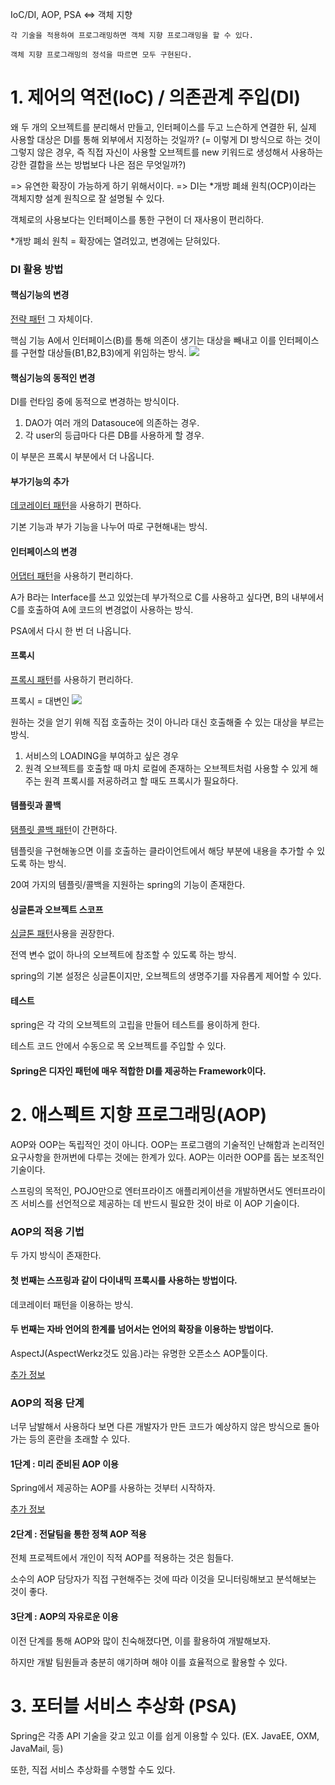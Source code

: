 IoC/DI, AOP, PSA <=> 객체 지향

`각 기술을 적용하여 프로그래밍하면 객체 지향 프로그래밍을 할 수 있다.`

`객체 지향 프로그래밍의 정석을 따르면 모두 구현된다.`

# 1. 제어의 역전(IoC) / 의존관계 주입(DI)

왜 두 개의 오브젝트를 분리해서 만들고, 인터페이스를 두고 느슨하게 연결한 뒤, 실제 사용할 대상은 DI를 통해 외부에서 지정하는 것일까?
(= 이렇게 DI 방식으로 하는 것이 그렇지 않은 경우, 즉 직접 자신이 사용할 오브젝트를 new 키워드로 생성해서 사용하는 강한 결합을 쓰는 방법보다 나은 점은 무엇일까?)

=> 유연한 확장이 가능하게 하기 위해서이다.
=> DI는 *개방 폐쇄 원칙(OCP)이라는 객체지향 설계 원칙으로 잘 설명될 수 있다. 

객체로의 사용보다는 인터페이스를 통한 구현이 더 재사용이 편리하다.


*개방 폐쇠 원칙 = 확장에는 열려있고, 변경에는 닫혀있다.

### DI 활용 방법

#### 핵심기능의 변경
[전략 패턴](https://gmlwjd9405.github.io/2018/07/06/strategy-pattern.html) 그 자체이다.

핵심 기능 A에서 인터페이스(B)를 통해 의존이 생기는 대상을 빼내고 이를 인터페이스를 구현할 대상들(B1,B2,B3)에게 위임하는 방식. 
<img src="https://gmlwjd9405.github.io/images/design-pattern-strategy/strategy-pattern.png">

#### 핵심기능의 동적인 변경

DI를 런타임 중에 동적으로 변경하는 방식이다.

1) DAO가 여러 개의 Datasouce에 의존하는 경우.
2) 각 user의 등급마다 다른 DB를 사용하게 할 경우.

이 부분은 프록시 부분에서 더 나옵니다.

#### 부가기능의 추가

[데코레이터 패턴](https://gmlwjd9405.github.io/2018/07/09/decorator-pattern.html)을 사용하기 편하다.

기본 기능과 부가 기능을 나누어 따로 구현해내는 방식.

#### 인터페이스의 변경

[어댑터 패턴](https://limkydev.tistory.com/78)을 사용하기 편리하다.

A가 B라는 Interface를 쓰고 있었는데 부가적으로 C를 사용하고 싶다면, B의 내부에서 C를 호출하여 A에 코드의 변경없이 사용하는 방식.

PSA에서 다시 한 번 더 나옵니다.

#### 프록시

[프록시 패턴](https://limkydev.tistory.com/79)를 사용하기 편리하다.

프록시 = 대변인
<img src="https://t1.daumcdn.net/cfile/tistory/99CB0A33599FE63613">

원하는 것을 얻기 위해 직접 호출하는 것이 아니라 대신 호출해줄 수 있는 대상을 부르는 방식.

1) 서비스의 LOADING을 부여하고 싶은 경우
2) 원격 오브젝트를 호출할 때 마치 로컬에 존재하는 오브젝트처럼 사용할 수 있게 해주는 원격 프록시를 저굥하려고 할 때도 프록시가 필요하다.

#### 템플릿과 콜백

[탬플릿 콜백 패턴](https://limkydev.tistory.com/85)이 간편하다.

템플릿을 구현해놓으면 이를 호출하는 클라이언트에서 해당 부분에 내용을 추가할 수 있도록 하는 방식.

20여 가지의 템플릿/콜백을 지원하는 spring의 기능이 존재한다.
#### 싱글톤과 오브젝트 스코프

[싱글톤 패턴](https://gmlwjd9405.github.io/2018/07/06/singleton-pattern.html)사용을 권장한다.

전역 변수 없이 하나의 오브젝트에 참조할 수 있도록 하는 방식.

spring의 기본 설정은 싱글톤이지만, 오브젝트의 생명주기를 자유롭게 제어할 수 있다.

#### 테스트

spring은 각 각의 오브젝트의 고립을 만들어 테스트를 용이하게 한다.

테스트 코드 안에서 수동으로 목 오브젝트를 주입할 수 있다.


#### Spring은 디자인 패턴에 매우 적합한 DI를 제공하는 Framework이다.

# 2. 애스펙트 지향 프로그래밍(AOP)

AOP와 OOP는 독립적인 것이 아니다.
OOP는 프로그램의 기술적인 난해함과 논리적인 요구사항을 한꺼번에 다루는 것에는 한계가 있다.
AOP는 이러한 OOP를 돕는 보조적인 기술이다.

스프링의 목적인, POJO만으로 엔터프라이즈 애플리케이션을 개발하면서도 엔터프라이즈 서비스를 선언적으로 제공하는 데 반드시 필요한 것이 바로 이 AOP 기술이다.


### AOP의 적용 기법

두 가지 방식이 존재한다. 

#### 첫 번째는 스프링과 같이 다이내믹 프록시를 사용하는 방법이다.

데코레이터 패턴을 이용하는 방식.

#### 두 번째는 자바 언어의 한계를 넘어서는 언어의 확장을 이용하는 방법이다.

AspectJ(AspectWerkz것도 있음.)라는 유명한 오픈소스 AOP툴이다.

[추가 정보](http://blog.naver.com/PostView.nhn?blogId=dilector&logNo=221364047262&parentCategoryNo=&categoryNo=33&viewDate=&isShowPopularPosts=true&from=search)

### AOP의 적용 단계

너무 남발해서 사용하다 보면 다른 개발자가 만든 코드가 예상하지 않은 방식으로 돌아가는 등의 혼란을 초래할 수 있다.

#### 1단계 : 미리 준비된 AOP 이용
Spring에서 제공하는 AOP를 사용하는 것부터 시작하자.

[추가 정보](https://flowarc.tistory.com/entry/Spring-AOP-Aspect-Oriented-Programming)

#### 2단계 : 전달팀을 통한 정책 AOP 적용
전체 프로젝트에서 개인이 직적 AOP를 적용하는 것은 힘들다.

소수의 AOP 담당자가 직접 구현해주는 것에 따라 이것을 모니터링해보고 분석해보는 것이 좋다.

#### 3단계 : AOP의 자유로운 이용
이전 단계를 통해 AOP와 많이 친숙해졌다면, 이를 활용하여 개발해보자.

하지만 개발 팀원들과 충분히 얘기하며 해야 이를 효율적으로 활용할 수 있다.

# 3. 포터블 서비스 추상화 (PSA)

Spring은 각종 API 기술을 갖고 있고 이를 쉽게 이용할 수 있다.
(EX. JavaEE, OXM, JavaMail, 등)

또한, 직접 서비스 추상화를 수행할 수도 있다.
